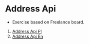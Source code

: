 # Address Api

- Exercise based on Freelance board.

1. [Address Api Pl](Api_Pl.md)
2. [Address Api En](Api_En.md)
